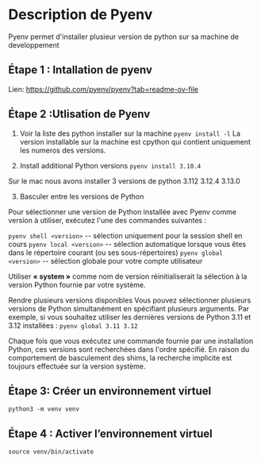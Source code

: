 # Description de Pyenv

Pyenv permet d'installer plusieur version de python sur sa machine de developpement 

## Étape 1 : Intallation de pyenv
Lien: https://github.com/pyenv/pyenv?tab=readme-ov-file

## Étape 2 :Utlisation de Pyenv

1. Voir la liste des python installer sur la machine
``pyenv install -l``
La version installable sur la machine est cpython qui contient uniquement les numeros des versions.

2. Install additional Python versions
``pyenv install 3.10.4``

Sur le mac nous avons installer 3 versions de python
3.112
3.12.4
3.13.0

3. Basculer entre les versions de Python

Pour sélectionner une version de Python installée avec Pyenv comme version à utiliser, exécutez l'une des commandes suivantes :

``pyenv shell <version>`` -- sélection uniquement pour la session shell en cours
``pyenv local <version>`` -- sélection automatique lorsque vous êtes dans le répertoire courant (ou ses sous-répertoires)
``pyenv global <version>`` -- sélection globale pour votre compte utilisateur

Utiliser **« system »** comme nom de version réinitialiserait la sélection à la version Python fournie par votre système.

Rendre plusieurs versions disponibles
Vous pouvez sélectionner plusieurs versions de Python simultanément en spécifiant plusieurs arguments. Par exemple, si vous souhaitez utiliser les dernières versions de Python 3.11 et 3.12 installées :
``pyenv global 3.11 3.12``

Chaque fois que vous exécutez une commande fournie par une installation Python, ces versions sont recherchées dans l'ordre spécifié. En raison du comportement de basculement des shims, la recherche implicite est toujours effectuée sur la version système.

## Étape 3: Créer un environnement virtuel

``python3 -m venv venv``

## Étape 4 : Activer l’environnement virtuel

``source venv/bin/activate``

